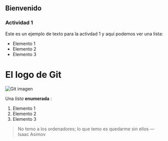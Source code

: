 ## Bienvenido
### Actividad 1
Este es un ejemplo de texto para la activdad 1 y aquí podemos ver una lista:
 
- Elemento 1
- Elemento 2
- Elemento 3
 
 
El logo de Git
===
![Git imagen](https://jartigag.xyz/assets/images/posts/git.png "Git imagen")
 
Una *lista* **enumerada** :
 
1. Elemento 1
2. Elemento 2
3. Elemento 3
 
> No temo a los ordenadores; lo que temo es quedarme sin ellos  — Isaac Asimov
